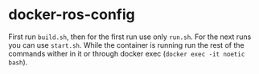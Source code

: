 # docker-ros-config

First run `build.sh`, then for the first run use only `run.sh`.
For the next runs you can use `start.sh`.
While the container is running run the rest of the commands wither in it or
through docker exec (`docker exec -it noetic bash`).

